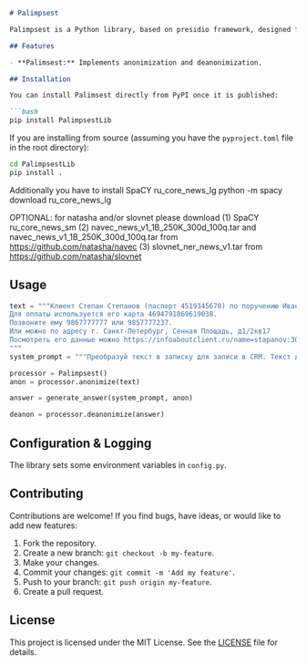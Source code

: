 ```markdown
# Palimpsest

Palimpsest is a Python library, based on presidio framework, designed for reversable data anonimization and deanonimization. It can deanonimize after anonimized data processing by LLM.

## Features

- **Palimsest:** Implements anonimization and deanonimization.

## Installation

You can install Palimsest directly from PyPI once it is published:

```bash
pip install PalimpsestLib
```

If you are installing from source (assuming you have the `pyproject.toml` file in the root directory):

```bash
cd PalimpsestLib
pip install .
```

Additionally you have to install
SpaCY ru_core_news_lg
python -m spacy download ru_core_news_lg

OPTIONAL: for natasha and/or slovnet please download 
(1) SpaCY ru_core_news_sm
(2) navec_news_v1_1B_250K_300d_100q.tar and navec_news_v1_1B_250K_300d_100q.tar from https://github.com/natasha/navec
(3) slovnet_ner_news_v1.tar from https://github.com/natasha/slovnet

## Usage

```python
text = """Клиент Степан Степанов (паспорт 4519345678) по поручению Ивана Иванова обратился в "НашаКомпания" с предложением купить трактор. 
Для оплаты используется его карта 4694791869619038. 
Позвоните ему 9867777777 или 9857777237.
Или можно по адресу г. Санкт-Петербург, Сенная Площадь, д1/2кв17
Посмотреть его данные можно https://infoaboutclient.ru/name=stapanov:3000 или зайти на 182.34.35.12/
"""    
system_prompt = """Преобразуй текст в записку для записи в CRM. Текст должен быть хорошо структурирован и понятен с первого взгляда"""

processor = Palimpsest()
anon = processor.anonimize(text)

answer = generate_answer(system_prompt, anon)

deanon = processor.deanonimize(answer)

```

## Configuration & Logging

The library sets some environment variables in `config.py`.

## Contributing

Contributions are welcome! If you find bugs, have ideas, or would like to add new features:

1. Fork the repository.
2. Create a new branch: `git checkout -b my-feature`.
3. Make your changes.
4. Commit your changes: `git commit -m 'Add my feature'`.
5. Push to your branch: `git push origin my-feature`.
6. Create a pull request.

## License

This project is licensed under the MIT License. See the [LICENSE](./LICENSE) file for details.
```